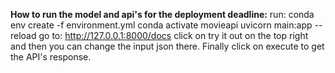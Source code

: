 **How to run the model and api's for the deployment deadline:**
run:
conda env create -f environment.yml
conda activate movieapi
uvicorn main:app --reload
go to:
http://127.0.0.1:8000/docs
click on try it out on the top right and then you can change the input json there. Finally click on execute to get the API's response.
